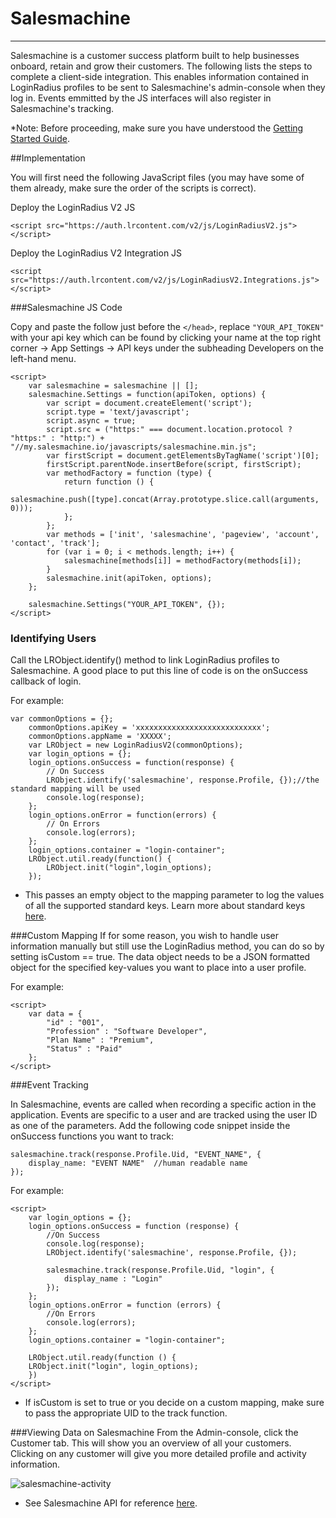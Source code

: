 # Salesmachine

---

Salesmachine is a customer success platform built to help businesses onboard, retain and grow their customers. The following lists the steps to complete a client-side integration. This enables information contained in LoginRadius profiles to be sent to Salesmachine's admin-console when they log in. Events emmitted by the JS interfaces will also register in Salesmachine's tracking.

\*Note: Before proceeding, make sure you have understood the [Getting Started Guide](https://www.loginradius.com/legacy/docs/integrations/client-side-connectors/getting-started/).

##Implementation

You will first need the following JavaScript files (you may have some of them already, make sure the order of the scripts is correct).

Deploy the LoginRadius V2 JS

```
<script src="https://auth.lrcontent.com/v2/js/LoginRadiusV2.js"></script>
```

Deploy the LoginRadius V2 Integration JS

```
<script src="https://auth.lrcontent.com/v2/js/LoginRadiusV2.Integrations.js"></script>
```

###Salesmachine JS Code

Copy and paste the follow just before the `</head>`, replace `"YOUR_API_TOKEN"` with your api key which can be found by clicking your name at the top right corner -> App Settings -> API keys under the subheading Developers on the left-hand menu.

```
<script>
	var salesmachine = salesmachine || [];
	salesmachine.Settings = function(apiToken, options) {
	 	var script = document.createElement('script');
	  	script.type = 'text/javascript';
	  	script.async = true;
	  	script.src = ("https:" === document.location.protocol ? "https:" : "http:") + "//my.salesmachine.io/javascripts/salesmachine.min.js";
	  	var firstScript = document.getElementsByTagName('script')[0];
	  	firstScript.parentNode.insertBefore(script, firstScript);
	  	var methodFactory = function (type) {
	    	return function () {
	        	salesmachine.push([type].concat(Array.prototype.slice.call(arguments, 0)));
	  		};
	  	};
	  	var methods = ['init', 'salesmachine', 'pageview', 'account', 'contact', 'track'];
	  	for (var i = 0; i < methods.length; i++) {
	    	salesmachine[methods[i]] = methodFactory(methods[i]);
	  	}
	  	salesmachine.init(apiToken, options);
	};

	salesmachine.Settings("YOUR_API_TOKEN", {});
</script>
```

### Identifying Users

Call the LRObject.identify() method to link LoginRadius profiles to Salesmachine. A good place to put this line of code is on the onSuccess callback of login.

For example:

```
var commonOptions = {};
    commonOptions.apiKey = 'xxxxxxxxxxxxxxxxxxxxxxxxxxxx';
    commonOptions.appName = 'XXXXX';
    var LRObject = new LoginRadiusV2(commonOptions);
    var login_options = {};
    login_options.onSuccess = function(response) {
        // On Success
        LRObject.identify('salesmachine', response.Profile, {});//the standard mapping will be used
        console.log(response);
    };
    login_options.onError = function(errors) {
        // On Errors
        console.log(errors);
    };
    login_options.container = "login-container";
    LRObject.util.ready(function() {
        LRObject.init("login",login_options);
    });

```

- This passes an empty object to the mapping parameter to log the values of all the supported standard keys. Learn more about standard keys [here](https://www.loginradius.com/legacy/docs/integrations/client-side-connectors/getting-started/).

###Custom Mapping
If for some reason, you wish to handle user information manually but still use the LoginRadius method, you can do so by setting isCustom == true. The data object needs to be a JSON formatted object for the specified key-values you want to place into a user profile.

For example:

```
<script>
	var data = {
		"id" : "001",
		"Profession" : "Software Developer",
		"Plan Name" : "Premium",
		"Status" : "Paid"
	};
</script>
```

###Event Tracking

In Salesmachine, events are called when recording a specific action in the application. Events are specific to a user and are tracked using the user ID as one of the parameters. Add the following code snippet inside the onSuccess functions you want to track:

```
salesmachine.track(response.Profile.Uid, "EVENT_NAME", {
	display_name: "EVENT NAME" 	//human readable name
});
```

For example:

```
<script>
	var login_options = {};
	login_options.onSuccess = function (response) {
		//On Success
		console.log(response);
		LRObject.identify('salesmachine', response.Profile, {});

		salesmachine.track(response.Profile.Uid, "login", {
	   		display_name : "Login"
		});
	};
	login_options.onError = function (errors) {
		//On Errors
		console.log(errors);
	};
	login_options.container = "login-container";

	LRObject.util.ready(function () {
	LRObject.init("login", login_options);
	})
</script>
```

- If isCustom is set to true or you decide on a custom mapping, make sure to pass the appropriate UID to the track function.

###Viewing Data on Salesmachine
From the Admin-console, click the Customer tab. This will show you an overview of all your customers. Clicking on any customer will give you more detailed profile and activity information.

![salesmachine-activity](https://apidocs.lrcontent.com/images/salesmachinecustomersexample_268115c54b17d8280d4.88989453.png "salesmachine")

- See Salesmachine API for reference [here](https://docs.salesmachine.io/).
